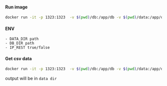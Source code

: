 


#### Run image
```bash
docker run -it -p 1323:1323  -v $(pwd)/db:/app/db -v $(pwd)/data:/app/data filesrv
```


#### ENV
    - DATA_DIR path
    - DB_DIR path
    - IP_REST true/false
    
    
#### Get csv data

```bash
docker run -it -p 1323:1323  -v $(pwd)/db:/app/db -v $(pwd)/data:/app/data filesrv /app/uploadsrv csv
```

output will be in `data dir`